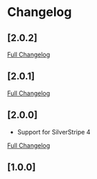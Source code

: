 # Changelog

## [2.0.2]
[Full Changelog](https://github.com/webbuilders-group/silverstripe-deployment-notes/compare/2.0.1...2.0.2)


## [2.0.1]
[Full Changelog](https://github.com/webbuilders-group/silverstripe-deployment-notes/compare/2.0.0...2.0.1)


## [2.0.0]
* Support for SilverStripe 4

[Full Changelog](https://github.com/webbuilders-group/silverstripe-deployment-notes/compare/1.0.0...2.0.0)

## [1.0.0]
